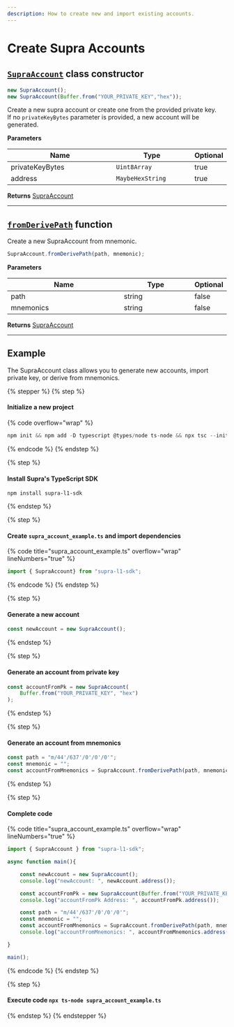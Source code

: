 ```yaml
---
description: How to create new and import existing accounts.
---
```


# Create Supra Accounts

## [`SupraAccount`](https://sdk-docs.supra.com/classes/SupraAccount.html#constructor) class constructor

```typescript
new SupraAccount();
new SupraAccount(Buffer.from("YOUR_PRIVATE_KEY","hex"));
```

Create a new supra account or create one from the provided private key.\
If no `privateKeyBytes` parameter is provided, a new account will be generated.

**Parameters**

<table><thead><tr><th width="397">Name</th><th width="246">Type</th><th data-type="checkbox">Optional</th></tr></thead><tbody><tr><td>privateKeyBytes</td><td><code>Uint8Array</code></td><td>true</td></tr><tr><td>address</td><td><code>MaybeHexString</code></td><td>true</td></tr></tbody></table>

**Returns** [SupraAccount](https://sdk-docs.supra.com/classes/SupraAccount.html)

***

## [`fromDerivePath`](https://sdk-docs.supra.com/classes/SupraAccount.html#fromDerivePath) function

Create a new SupraAccount from mnemonic.

```typescript
SupraAccount.fromDerivePath(path, mnemonic);
```

**Parameters**

<table><thead><tr><th width="398">Name</th><th width="248">Type</th><th data-type="checkbox">Optional</th></tr></thead><tbody><tr><td>path</td><td>string</td><td>false</td></tr><tr><td>mnemonics</td><td>string</td><td>false</td></tr></tbody></table>

**Returns** [SupraAccount](https://sdk-docs.supra.com/classes/SupraAccount.html)

***

## Example

The SupraAccount class allows you to generate new accounts, import private key, or derive from mnemonics.

{% stepper %}
{% step %}
#### Initialize a new project

{% code overflow="wrap" %}
```typescript
npm init && npm add -D typescript @types/node ts-node && npx tsc --init
```
{% endcode %}
{% endstep %}

{% step %}
#### Install Supra's TypeScript SDK

```
npm install supra-l1-sdk
```
{% endstep %}

{% step %}
#### Create `supra_account_example.ts` and import dependencies

{% code title="supra_account_example.ts" overflow="wrap" lineNumbers="true" %}
```typescript
import { SupraAccount} from "supra-l1-sdk";
```
{% endcode %}
{% endstep %}

{% step %}
#### Generate a new account

```typescript
const newAccount = new SupraAccount();
```
{% endstep %}

{% step %}
#### Generate an account from private key

```typescript
const accountFromPk = new SupraAccount(
    Buffer.from("YOUR_PRIVATE_KEY", "hex")
);
```
{% endstep %}

{% step %}
#### Generate an account from mnemonics

```typescript
const path = "m/44'/637'/0'/0'/0'";
const mnemonic = "";
const accountFromMnemonics = SupraAccount.fromDerivePath(path, mnemonic);
```
{% endstep %}

{% step %}
#### Complete code

{% code title="supra_account_example.ts" overflow="wrap" lineNumbers="true" %}
```typescript
import { SupraAccount } from "supra-l1-sdk";

async function main(){

    const newAccount = new SupraAccount();
    console.log("newAccount: ", newAccount.address());

    const accountFromPk = new SupraAccount(Buffer.from("YOUR_PRIVATE_KEY", "hex"));
    console.log("accountFromPk Address: ", accountFromPk.address());

    const path = "m/44'/637'/0'/0'/0'";
    const mnemonic = "";
    const accountFromMnemonics = SupraAccount.fromDerivePath(path, mnemonic);
    console.log("accountFromMnemonics: ", accountFromMnemonics.address());

}

main();
```
{% endcode %}
{% endstep %}

{% step %}
#### Execute code `npx ts-node supra_account_example.ts`
{% endstep %}
{% endstepper %}
